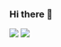 ### Hi there 👋

[![](https://github-readme-stats.vercel.app/api?username=CreatibOfficiel&show_icons=true&theme=tokyonight&hide_border=true&locale=en)](https://github.com/CreatibOfficiel)
[![](https://github-readme-streak-stats.herokuapp.com/?user=CreatibOfficiel&theme=material-palenight)](https://github.com/CreatibOfficiel)
<!--
**CreatibOfficiel/CreatibOfficiel** is a ✨ _special_ ✨ repository because its `README.md` (this file) appears on your GitHub profile.

Here are some ideas to get you started:

- 🔭 I’m currently working on ...
- 🌱 I’m currently learning ...
- 👯 I’m looking to collaborate on ...
- 🤔 I’m looking for help with ...
- 💬 Ask me about ...
- 📫 How to reach me: ...
- 😄 Pronouns: ...
- ⚡ Fun fact: ...
-->
